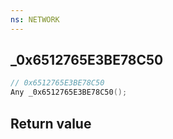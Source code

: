 ```yaml
---
ns: NETWORK
---
```

## _0x6512765E3BE78C50

```c
// 0x6512765E3BE78C50
Any _0x6512765E3BE78C50();
```


## Return value
